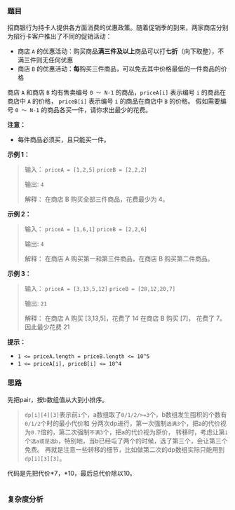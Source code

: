 ### 题目

招商银行为持卡人提供各方面消费的优惠政策。随着促销季的到来，两家商店分别为招行卡客户推出了不同的促销活动：
- 商店 `A` 的优惠活动：购买商品**满三件及以上**商品可以打**七折**（向下取整），不满三件则无任何优惠
- 商店 `B` 的优惠活动：**每**购买三件商品，可以免去其中价格最低的一件商品的价格

商店 `A` 和商店 `B` 均有售卖编号 `0 ～ N-1` 的商品，`priceA[i]` 表示编号 `i` 的商品在商店中 `A` 的价格， `priceB[i]` 表示编号 `i` 的商品在商店中 `B` 的价格。
假如需要编号 `0 ～ N-1` 的商品各买一件，请你求出最少的花费。

**注意：**
- 每件商品必须买，且只能买一件。

**示例 1：**
> 输入：
> `priceA = [1,2,5]`
> `priceB = [2,2,2]`
>
> 输出: `4`
>
> 解释：
> 在商店 B 购买全部三件商品，花费最少为 4。

**示例 2：**
> 输入：
> `priceA = [1,6,1]`
> `priceB = [2,2,6]`
>
> 输出: `4`
>
> 解释：
> 在商店 A 购买第一和第三件商品，在商店 B 购买第二件商品。

**示例 3：**
> 输入：
> `priceA = [3,13,5,12]`
> `priceB = [28,12,20,7]`
>
> 输出: `21`
>
> 解释：
> 在商店 A 购买 [3,13,5]，花费了 14
> 在商店 B 购买 [7]， 花费了 7。
> 因此最少花费 21

**提示：**
- `1 <= priceA.length = priceB.length <= 10^5`
- `1 <= priceA[i], priceB[i] <= 10^4`


### 思路

先把pair，按b数组值从大到小排序。
> `dp[i][4][3]`表示前`i`个，a数组取了`0/1/2/>=3`个，b数组发生囤积的个数有`0/1/2`个时的最小代价和
> 分两次dp进行，第一次强制`选满3`个，把a的代价视为`0.7`倍的，第二次强制`不满3`个，把a的代价视为原价，
> 转移时，考虑让第`i`个`选a或是选b`，特别地，当b已经屯了两个的时候，选了第三个，会让第三个免费。
> 再就是注意一些转移的细节，比如做第二次的dp数组实际只能用到`dp[i][3][3]`。

代码是先把代价*7，*10，最后总代价除以10。

```go 

```

### 复杂度分析
